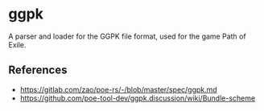 # ggpk

A parser and loader for the GGPK file format, used for the game Path of Exile.

## References

- https://gitlab.com/zao/poe-rs/-/blob/master/spec/ggpk.md
- https://github.com/poe-tool-dev/ggpk.discussion/wiki/Bundle-scheme
